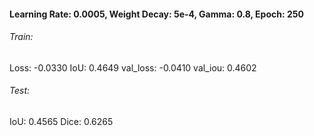 #### Learning Rate: 0.0005, Weight Decay: 5e-4, Gamma: 0.8, Epoch: 250
###### Train:
Loss: -0.0330
IoU: 0.4649
val_loss: -0.0410
val_iou: 0.4602
###### Test:
IoU: 0.4565
Dice: 0.6265